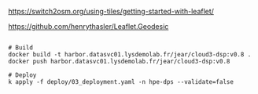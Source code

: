 

https://switch2osm.org/using-tiles/getting-started-with-leaflet/

https://github.com/henrythasler/Leaflet.Geodesic

```

# Build
docker build -t harbor.datasvc01.lysdemolab.fr/jear/cloud3-dsp:v0.8 .
docker push harbor.datasvc01.lysdemolab.fr/jear/cloud3-dsp:v0.8

# Deploy
k apply -f deploy/03_deployment.yaml -n hpe-dps --validate=false


```
